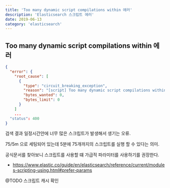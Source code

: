 ```yaml
---
title: 'Too many dynamic script compilations within 에러'
description: 'Elasticsearch 스크립트 에러'
date: 2019-06-13
category: 'elasticsearch'
---
```


## Too many dynamic script compilations within 에러

```json
{
  "error": {
    "root_cause": [
      {
        "type": "circuit_breaking_exception",
        "reason": "[script] Too many dynamic script compilations within, max: [75/5m]; please use indexed, or scripts with parameters instead; this limit can be changed by the [script.max_compilations_rate] setting",
        "bytes_wanted": 0,
        "bytes_limit": 0
      }
    ]
    ...
  "status": 400
}
```

검색 결과 일정시간안에 너무 많은 스크립트가 발생해서 생기는 오류.

75/5m 으로 세팅되어 있는데 5분에 75개까지의 스크립트를 실행 할 수 있다는 의미.

공식문서를 찾아보니 스크립트를 사용할 떄 가급적 파라미터를 사용하기를 권장한다.

- <https://www.elastic.co/guide/en/elasticsearch/reference/current/modules-scripting-using.html#prefer-params>

@TODO 스크립트 캐시 확인

